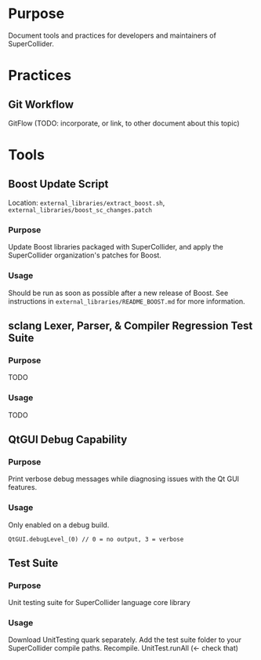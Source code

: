Purpose
=======

Document tools and practices for developers and maintainers of SuperCollider.

Practices
=========

Git Workflow
------------

GitFlow (TODO: incorporate, or link, to other document about this topic)

Tools
=====

Boost Update Script
-------------------

Location: `external_libraries/extract_boost.sh`, `external_libraries/boost_sc_changes.patch`

### Purpose

Update Boost libraries packaged with SuperCollider, and apply the SuperCollider organization's patches for Boost.

### Usage

Should be run as soon as possible after a new release of Boost. See instructions in `external_libraries/README_BOOST.md` for more information.

sclang Lexer, Parser, & Compiler Regression Test Suite
------------------------------------------------------

### Purpose

TODO

### Usage

TODO

QtGUI Debug Capability
----------------------

### Purpose

Print verbose debug messages while diagnosing issues with the Qt GUI features.

### Usage

Only enabled on a debug build.

```sclang
QtGUI.debugLevel_(0) // 0 = no output, 3 = verbose
```

Test Suite
----------

### Purpose

Unit testing suite for SuperCollider language core library

### Usage

Download UnitTesting quark separately. Add the test suite folder to your SuperCollider compile paths. Recompile. UnitTest.runAll (<- check that)